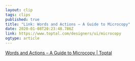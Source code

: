 ```yaml
---
layout: clip
tags: clips
published: true
title: "Link: Words and Actions – A Guide to Microcopy" 
date: 2020-01-08T20:23:48.786Z
link: https://www.toptal.com/designers/ui/microcopy
ogtype: article
---
```

[Words and Actions – A Guide to Microcopy | Toptal](https://www.toptal.com/designers/ui/microcopy)
